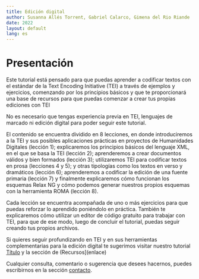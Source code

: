 ```yaml
---
title: Edición digital 
author: Susanna Allés Torrent, Gabriel Calarco, Gimena del Rio Riande
date: 2022
layout: default
lang: es
---
```


# Presentación

Este tutorial está pensado para que puedas aprender a codificar textos con el estándar de la Text Encoding Initiative (TEI) a través de ejemplos y ejercicios, comenzando por los principios básicos y que te proporcionará una base de recursos para que puedas comenzar a crear tus propias ediciones con TEI

 No es necesario que tengas experiencia previa en TEI, lenguajes de marcado ni edición digital para poder seguir este tutorial.

El contenido se encuentra dividido en 8 lecciones, en donde introduciremos a la TEI y sus posibles aplicaciones prácticas en proyectos de Humanidades Digitales (lección 1); explicaremos los principios básicos del lenguaje XML, en el que se basa la TEI (lección 2); aprenderemos a crear documentos válidos y bien formados (lección 3); utilizaremos TEI para codificar textos en prosa (lecciones 4 y 5); y otras tipologías como los textos en verso y dramáticos (lección 6); aprenderemos a codificar la edición de una fuente primaria (lección 7) y finalmente explicaremos cómo funcionan los esquemas Relax NG y cómo podemos generar nuestros propios esquemas con la herramienta ROMA (lección 8).

Cada lección se encuentra acompañada de uno o más ejercicios para que puedas reforzar lo aprendido poniéndolo en práctica. También te explicaremos cómo utilizar un editor de código gratuito para trabajar con TEI, para que de ese modo, luego de concluir el tutorial, puedas seguir creando tus propios archivos.

Si quieres seguir profundizando en TEI y en sus herramientas complementarias para la edición digital te sugerimos visitar nuestro tutorial [Título](enlace) y la sección de (Recursos](enlace)

Cualquier consulta, comentario o sugerencia que desees hacernos, puedes escribirnos en la sección [contacto](enlace).
